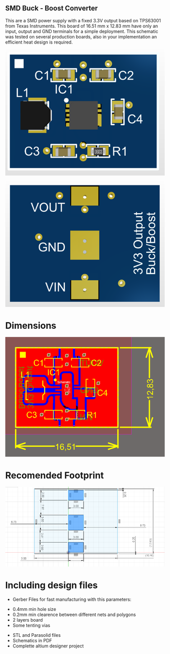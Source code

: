 ## SMD Buck - Boost Converter

This are a SMD power supply with a fixed 3.3V output based on TPS63001 from Texas Instruments.
This board of 16.51 mm x 12.83 mm have only an input, output and GND terminals for a simple deployment.
This schematic was tested on several production boards, also in your implementation an efficient heat design is required.


![Alt text](images/pcb_front.png?raw=true "PCB Front")

![Alt text](images/pcb_back.png?raw=true "PCB Back")

# Dimensions

![Alt text](images/board_dimensions.png?raw=true "PCB Dimensions")

# Recomended Footprint

![Alt text](images/recomended_footprint.png?raw=true "Footprint")

# Including design files

- Gerber Files for fast manufacturing with this parameters:
* 0.4mm min hole size
* 0.2mm min clearence between different nets and polygons
* 2 layers board
* Some tenting vias

- STL and Parasolid files
- Schematics in PDF
- Complette altium designer project



